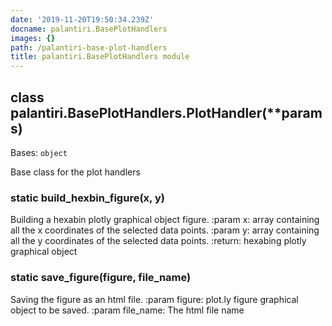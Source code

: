 ```yaml
---
date: '2019-11-20T19:50:34.239Z'
docname: palantiri.BasePlotHandlers
images: {}
path: /palantiri-base-plot-handlers
title: palantiri.BasePlotHandlers module
---
```


## class palantiri.BasePlotHandlers.PlotHandler(\*\*params)
Bases: `object`

Base class for the plot handlers


### static build_hexbin_figure(x, y)
Building a hexabin plotly graphical object figure.
:param x: array containing all the x coordinates of the selected data points.
:param y: array containing all the y coordinates of the selected data points.
:return: hexabing plotly graphical object


### static save_figure(figure, file_name)
Saving the figure as an html file.
:param figure: plot.ly figure graphical object to be saved.
:param file_name: The html file name
